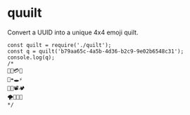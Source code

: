# quuilt

Convert a UUID into a unique 4x4 emoji quilt.

```
const quilt = require('./quilt');
const q = quilt('b79aa65c-4a5b-4d36-b2c9-9e02b6548c31');
console.log(q);
/*
🔨🦍💳🔧
📼☂️🕳⚡️
🧭🍀📽🏕
🌪🐻🍊🐱
*/
```